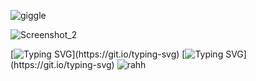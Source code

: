 ![giggle](https://64.media.tumblr.com/163740cd252a9e9ddd50fedd3e0d4a42/b90aa4a8c9e95e1c-4a/s640x960/922c645ba9551d37d32e348975177d1c5cdc9fb0.jpg)

![Screenshot_2](https://cdn.discordapp.com/attachments/1141576177023197308/1273194410833870919/Untitled1113_20240814161753.png?ex=66bdba32&is=66bc68b2&hm=e10020461c8bdcd50beb67f0e7f4941f1a59e50287245b6d2c47a63bb0a66d1c&)

[![Typing SVG](https://readme-typing-svg.herokuapp.com?font=Fira+Code&duration=1500&pause=25&color=F5759F&width=435&lines=Milkshakes+and+cat+eyes;Lipstick+and+French+fries;Internalize+so+much;But+so+little;Don't+make+us+feel+belittled;World+!)](https://git.io/typing-svg)
[![Typing SVG](https://readme-typing-svg.herokuapp.com?font=Fira+Code&duration=2000&pause=200&color=F5759F2B&width=435&lines=read+rentry+!+(*%E2%81%A0%C2%B4%E2%80%BF%EF%BD%80%E2%81%A0)%E2%81%A0%EF%BD%A1%E2%81%A0*%EF%BE%9F%E2%81%A0%2B)](https://git.io/typing-svg)
![rahh](https://64.media.tumblr.com/a770bcd12b20a26f59306909503fd23f/b90aa4a8c9e95e1c-87/s400x600/d12ad7afae637b53cd5a260f7628207c8136b3e9.webp)
